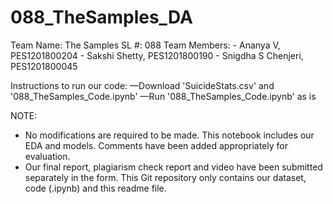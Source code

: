 # 088_TheSamples_DA
Team Name: The Samples
SL #: 088
Team Members:
	- Ananya V, PES1201800204
	- Sakshi Shetty, PES1201800190
	- Snigdha S Chenjeri, PES1201800045

Instructions to run our code:
—Download 'SuicideStats.csv' and '088_TheSamples_Code.ipynb'
—Run '088_TheSamples_Code.ipynb' as is

NOTE: 
* No modifications are required to be made. This notebook includes our EDA and models. Comments have been added appropriately for evaluation.
* Our final report, plagiarism check report and video have been submitted separately in the form. This Git repository only contains our dataset, code (.ipynb) and this readme file.
